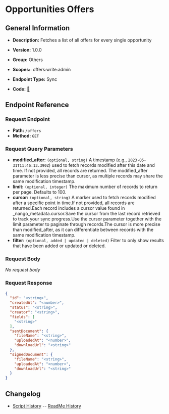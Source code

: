 # Opportunities Offers

## General Information

- **Description:** Fetches a list of all offers for every single opportunity

- **Version:** 1.0.0
- **Group:** Others
- **Scopes:**: offers:write:admin
- **Endpoint Type:** Sync
- **Code:** [🔗](https://github.com/NangoHQ/integration-templates/tree/main/integrations/lever-sandbox/syncs/opportunities-offers.ts)

## Endpoint Reference

### Request Endpoint

- **Path:** `/offers`
- **Method:** `GET`

### Request Query Parameters

- **modified_after:** `(optional, string)` A timestamp (e.g., `2023-05-31T11:46:13.390Z`) used to fetch records modified after this date and time. If not provided, all records are returned. The modified_after parameter is less precise than cursor, as multiple records may share the same modification timestamp.
- **limit:** `(optional, integer)` The maximum number of records to return per page. Defaults to 100.
- **cursor:** `(optional, string)` A marker used to fetch records modified after a specific point in time.If not provided, all records are returned.Each record includes a cursor value found in _nango_metadata.cursor.Save the cursor from the last record retrieved to track your sync progress.Use the cursor parameter together with the limit parameter to paginate through records.The cursor is more precise than modified_after, as it can differentiate between records with the same modification timestamp.
- **filter:** `(optional, added | updated | deleted)` Filter to only show results that have been added or updated or deleted.

### Request Body

_No request body_

### Request Response

```json
{
  "id": "<string>",
  "createdAt": "<number>",
  "status": "<string>",
  "creator": "<string>",
  "fields": [
    "<string>"
  ],
  "sentDocument": {
    "fileName": "<string>",
    "uploadedAt": "<number>",
    "downloadUrl": "<string>"
  },
  "signedDocument": {
    "fileName": "<string>",
    "uploadedAt": "<number>",
    "downloadUrl": "<string>"
  }
}
```

## Changelog

- [Script History](https://github.com/NangoHQ/integration-templates/commits/main/integrations/lever-sandbox/syncs/opportunities-offers.ts)
-- [ReadMe History](https://github.com/NangoHQ/integration-templates/commits/main/integrations/lever-sandbox/syncs/opportunities-offers.md)
